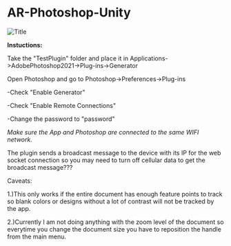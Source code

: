 # AR-Photoshop-Unity

![](readme.png?raw=true "Title")

<b>Instuctions:</b>
<p>Take the "TestPlugin" folder and place it in Applications->AdobePhotoshop2021->Plug-ins->Generator

Open Photoshop and go to Photoshop->Preferences->Plug-ins
<p>-Check "Enable Generator"
<p>-Check "Enable Remote Connections"
<p>-Change the password to "password"

*Make sure the App and Photoshop are connected to the same WIFI network.*
<p>The plugin sends a broadcast message to the device with its IP for the web socket connection
so you may need to turn off cellular data to get the broadcast message???

Caveats:
<p>1.)This only works if the entire document has enough feature points to track so blank colors or designs without a lot of contrast will not be tracked by the app.
<p>2.)Currently I am not doing anything with the zoom level of the document so everytime you change the document size you have to reposition the handle from the main menu.
